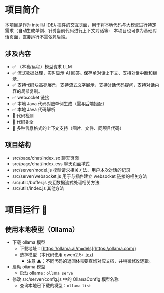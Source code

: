 # 项目简介

本项目是作为 intelliJ IDEA 插件的交互页面，用于将本地代码与大模型进行特定需求（自动生成单例、针对当前代码进行上下文对话等）
本项目也可作为基础对话页面，直接运行不需依赖后端。

## 涉及内容

- ✅ （本地/远程）模型请求 LLM
- ✅ 流式数据处理，实时显示 AI 回答。保存单对话上下文、支持对话中断和继续。
- ✅ 支持代码块高亮展示，支持流式文字展示，支持对话代码提问，支持对话内容的局部复制。
- ✅ websocket 链接
- ✅ 本地 Java 代码对应单例生成（需与后端搭配）
- ✅ 本地 Java 代码解析
- 🤔 代码检测
- 🤔 代码补全
- 🤔 多种信息格式的上下文支持（图片、文件、同项目代码）

## 项目结构

- src/page/chat/index.jsx 聊天页面
- src/page/chat/index.less 聊天页面样式
- src/server/model.js 模型请求相关方法、用户本次对话的记录
- src/server/websocket.js 用于与插件建立 websocket 链接的相关方法
- src/utils/buffer.js 交互数据流式处理相关方法
- src/utils/index.js 其他方法


# 项目运行 🚀



## 使用本地模型（Ollama）

- 下载 ollama 模型
  - 下载地址：[https://ollama.ai/models](https://ollama.com/)
  - 选择模型（本代码使用 qwen2.5）[text](https://ollama.com/library/qwen2.5)
    - 注意 ⚠️：不同代码的返回体需要查询对应文档，并稍微修改逻辑。
- 启动 ollama 模型
  - 启动 ollama : `ollama serve`
- 修改 src/server/config.js 中的 OllamaConfig 模型名称
  - 查询本地已下载的模型：`ollama list`
